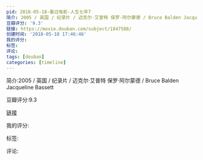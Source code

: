 ```yaml
---
pid: 2018-05-18-看过电影-人生七年7
简介: 2005 / 英国 / 纪录片 / 迈克尔·艾普特 保罗·阿尔蒙德 / Bruce Balden Jacqueline Bassett
豆瓣评分: '9.3'
链接: https://movie.douban.com/subject/1847588/
创建时间: '2018-05-18 17:46:46'
我的评分:
标签:
评论:
tags: [douban]
categories: [timeline]
---
```

简介:2005 / 英国 / 纪录片 / 迈克尔·艾普特 保罗·阿尔蒙德 / Bruce Balden Jacqueline Bassett

豆瓣评分:9.3

[链接](https://movie.douban.com/subject/1847588/)

我的评分:

标签:

评论:

